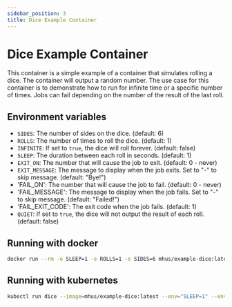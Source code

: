 ```yaml
---
sidebar_position: 3
title: Dice Example Container
---
```


# Dice Example Container

This container is a simple example of a container that simulates rolling a dice. The container will output a random 
number. The use case for this container is to demonstrate how to run for infinite time or a specific number of times.
Jobs can fail depending on the number of the result of the last roll.

## Environment variables

- `SIDES`: The number of sides on the dice. (default: 6)
- `ROLLS`: The number of times to roll the dice. (default: 1)
- `INFINITE`: If set to `true`, the dice will roll forever. (default: false)
- `SLEEP`: The duration between each roll in seconds. (default: 1)
- `EXIT_ON`: The number that will cause the job to exit. (default: 0 - never)
- `EXIT_MESSAGE`: The message to display when the job exits. Set to "-" to skip message. (default: "Bye!")
- 'FAIL_ON': The number that will cause the job to fail. (default: 0 - never)
- 'FAIL_MESSAGE': The message to display when the job fails. Set to "-" to skip message. (default: "Failed!")
- 'FAIL_EXIT_CODE': The exit code when the job fails. (default: 1)
- `QUIET`: If set to `true`, the dice will not output the result of each roll. (default: false)

## Running with docker

```bash
docker run --rm -e SLEEP=1 -e ROLLS=1 -e SIDES=6 mhus/example-dice:latest 
```

## Running with kubernetes

```bash
kubectl run dice --image=mhus/example-dice:latest --env="SLEEP=1" --env="ROLLS=1" --env="SIDES=6" --restart=Never
```
